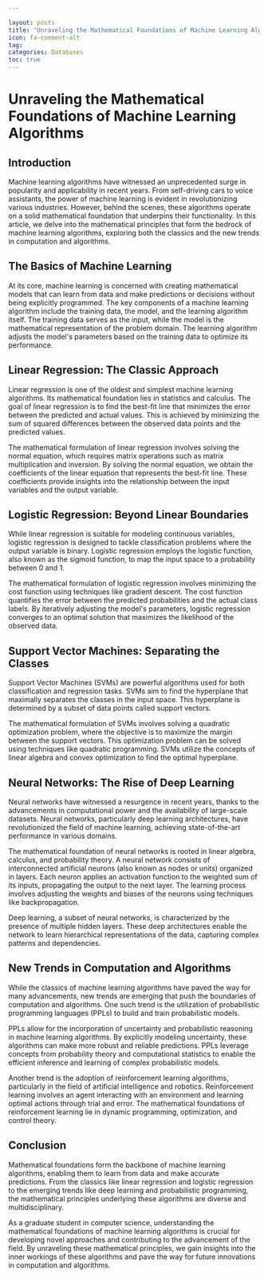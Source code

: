 ```yaml
---

layout: posts
title: "Unraveling the Mathematical Foundations of Machine Learning Algorithms"
icon: fa-comment-alt
tag:      
categories: Databases
toc: true
---
```




# Unraveling the Mathematical Foundations of Machine Learning Algorithms

## Introduction

Machine learning algorithms have witnessed an unprecedented surge in popularity and applicability in recent years. From self-driving cars to voice assistants, the power of machine learning is evident in revolutionizing various industries. However, behind the scenes, these algorithms operate on a solid mathematical foundation that underpins their functionality. In this article, we delve into the mathematical principles that form the bedrock of machine learning algorithms, exploring both the classics and the new trends in computation and algorithms.

## The Basics of Machine Learning

At its core, machine learning is concerned with creating mathematical models that can learn from data and make predictions or decisions without being explicitly programmed. The key components of a machine learning algorithm include the training data, the model, and the learning algorithm itself. The training data serves as the input, while the model is the mathematical representation of the problem domain. The learning algorithm adjusts the model's parameters based on the training data to optimize its performance.

## Linear Regression: The Classic Approach

Linear regression is one of the oldest and simplest machine learning algorithms. Its mathematical foundation lies in statistics and calculus. The goal of linear regression is to find the best-fit line that minimizes the error between the predicted and actual values. This is achieved by minimizing the sum of squared differences between the observed data points and the predicted values.

The mathematical formulation of linear regression involves solving the normal equation, which requires matrix operations such as matrix multiplication and inversion. By solving the normal equation, we obtain the coefficients of the linear equation that represents the best-fit line. These coefficients provide insights into the relationship between the input variables and the output variable.

## Logistic Regression: Beyond Linear Boundaries

While linear regression is suitable for modeling continuous variables, logistic regression is designed to tackle classification problems where the output variable is binary. Logistic regression employs the logistic function, also known as the sigmoid function, to map the input space to a probability between 0 and 1.

The mathematical formulation of logistic regression involves minimizing the cost function using techniques like gradient descent. The cost function quantifies the error between the predicted probabilities and the actual class labels. By iteratively adjusting the model's parameters, logistic regression converges to an optimal solution that maximizes the likelihood of the observed data.

## Support Vector Machines: Separating the Classes

Support Vector Machines (SVMs) are powerful algorithms used for both classification and regression tasks. SVMs aim to find the hyperplane that maximally separates the classes in the input space. This hyperplane is determined by a subset of data points called support vectors.

The mathematical formulation of SVMs involves solving a quadratic optimization problem, where the objective is to maximize the margin between the support vectors. This optimization problem can be solved using techniques like quadratic programming. SVMs utilize the concepts of linear algebra and convex optimization to find the optimal hyperplane.

## Neural Networks: The Rise of Deep Learning

Neural networks have witnessed a resurgence in recent years, thanks to the advancements in computational power and the availability of large-scale datasets. Neural networks, particularly deep learning architectures, have revolutionized the field of machine learning, achieving state-of-the-art performance in various domains.

The mathematical foundation of neural networks is rooted in linear algebra, calculus, and probability theory. A neural network consists of interconnected artificial neurons (also known as nodes or units) organized in layers. Each neuron applies an activation function to the weighted sum of its inputs, propagating the output to the next layer. The learning process involves adjusting the weights and biases of the neurons using techniques like backpropagation.

Deep learning, a subset of neural networks, is characterized by the presence of multiple hidden layers. These deep architectures enable the network to learn hierarchical representations of the data, capturing complex patterns and dependencies.

## New Trends in Computation and Algorithms

While the classics of machine learning algorithms have paved the way for many advancements, new trends are emerging that push the boundaries of computation and algorithms. One such trend is the utilization of probabilistic programming languages (PPLs) to build and train probabilistic models.

PPLs allow for the incorporation of uncertainty and probabilistic reasoning in machine learning algorithms. By explicitly modeling uncertainty, these algorithms can make more robust and reliable predictions. PPLs leverage concepts from probability theory and computational statistics to enable the efficient inference and learning of complex probabilistic models.

Another trend is the adoption of reinforcement learning algorithms, particularly in the field of artificial intelligence and robotics. Reinforcement learning involves an agent interacting with an environment and learning optimal actions through trial and error. The mathematical foundations of reinforcement learning lie in dynamic programming, optimization, and control theory.

## Conclusion

Mathematical foundations form the backbone of machine learning algorithms, enabling them to learn from data and make accurate predictions. From the classics like linear regression and logistic regression to the emerging trends like deep learning and probabilistic programming, the mathematical principles underlying these algorithms are diverse and multidisciplinary.

As a graduate student in computer science, understanding the mathematical foundations of machine learning algorithms is crucial for developing novel approaches and contributing to the advancement of the field. By unraveling these mathematical principles, we gain insights into the inner workings of these algorithms and pave the way for future innovations in computation and algorithms.